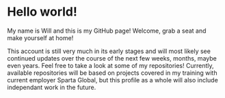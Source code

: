 <h1>Hello world!</h1>

<p>
  My name is Will and this is my GitHub page! Welcome, grab a seat and make yourself at home!
</P>
<p>
  This account is still very much in its early stages and will most likely see continued updates over the course of the next few weeks, months, maybe even years. Feel free to take a look at some of my repositories! Currently, available repositories will be based on projects covered in my training with current employer Sparta Global, but this profile as a whole will also include independant work in the future.
</p>

<!--
**WillTran02/WillTran02** is a ✨ _special_ ✨ repository because its `README.md` (this file) appears on your GitHub profile.

Here are some ideas to get you started:

- 🔭 I’m currently working on ...
- 🌱 I’m currently learning ...
- 👯 I’m looking to collaborate on ...
- 🤔 I’m looking for help with ...
- 💬 Ask me about ...
- 📫 How to reach me: ...
- 😄 Pronouns: ...
- ⚡ Fun fact: ...
-->

